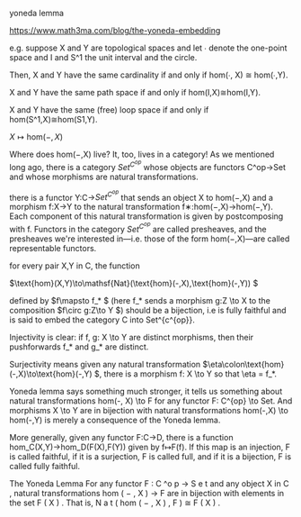 yoneda lemma

https://www.math3ma.com/blog/the-yoneda-embedding

e.g. suppose X and Y are topological spaces and let ∙ denote the one-point space and I and S^1 the unit interval and the circle. 

Then, X and Y have the same cardinality if and only if hom(∙, X) ≅ hom(∙,Y).

X and Y have the same path space if and only if hom(I,X)≅hom(I,Y).

X and Y have the same (free) loop space if and only if hom(S^1,X)≅hom(S1,Y).

$X\mapsto \text{hom}(-,X)$

Where does 
hom(−,X) live? It, too, lives in a category! As we mentioned long ago, there is a category $Set^{C^{op}}$ whose objects are functors C^op→Set and whose morphisms are natural transformations.

there is a functor Y:C→$Set^{C^{op}}$ that sends an object X to hom(−,X) and a morphism f:X→Y to the natural transformation  f∗:hom(−,X)→hom(−,Y). Each component of this natural transformation is given by postcomposing with 
f. Functors in the category 
$Set^{C^{op}}$ are called presheaves, and the presheaves we're interested in—i.e. those of the form hom(−,X)—are called representable functors. 

for every pair X,Y in C, the function

$\text{hom}(X,Y)\to\mathsf{Nat}(\text{hom}(-,X),\text{hom}(-,Y))
$

defined by $f\mapsto f_*
$ (here f_* sends a morphism g:Z \to X to the composition $f\circ g:Z\to Y
$) should be a bijection, i.e is fully faithful and is said to embed the category C into Set^{c^{op}}.

Injectivity is clear: if f, g: X \to Y are distinct morphisms, then their pushforwards f_* and g_* are distinct.

Surjectivity means given any natural transformation $\eta\colon\text{hom}(-,X)\to\text{hom}(-,Y)
$, there is a morphism f: X \to Y so that \eta = f_*.

Yoneda lemma says something much stronger, it tells us something about natural transformations hom(-, X) \to F for any functor F: C^{op} \to Set. And morphisms X \to Y are in bijection with natural transformations hom(-,X) \to hom(-,Y) is  merely a consequence of the Yoneda lemma.

More generally, given any functor F:C→D, there is a function hom_C(X,Y)→hom_D(F(X),F(Y)) given by f↦F(f). If this map is an injection, F is called faithful, if it is a surjection, F is called full, and if it is a bijection, F is called fully faithful. 

The Yoneda Lemma
For any functor 
F
:
C
^o
p
→
S
e
t
 and any object 
X
 in 
C
, natural transformations 
hom
(
−
,
X
)
→
F
 are in bijection with  elements in the set 
F
(
X
)
. That is,
N
a
t
(
hom
(
−
,
X
)
,
F
)
≅
F
(
X
)
.



